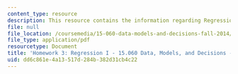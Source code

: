 ```yaml
---
content_type: resource
description: This resource contains the information regarding Regression I.
file: null
file_location: /coursemedia/15-060-data-models-and-decisions-fall-2014/dd6c861e4a13517d284b382d31cb4c22_MIT15_060F14_HW3-F14.pdf
file_type: application/pdf
resourcetype: Document
title: 'Homework 3: Regression I - 15.060 Data, Models, and Decisions - Fall 2014'
uid: dd6c861e-4a13-517d-284b-382d31cb4c22
---
```

